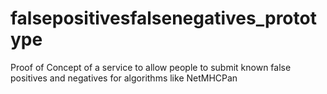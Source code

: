 # falsepositivesfalsenegatives_prototype
Proof of Concept of a service to allow people to submit known false positives and negatives for algorithms like NetMHCPan
